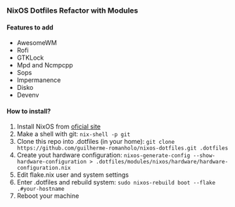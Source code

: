 ### NixOS Dotfiles Refactor with Modules

#### Features to add
- AwesomeWM
- Rofi
- GTKLock
- Mpd and Ncmpcpp
- Sops
- Impermanence
- Disko
- Devenv

#### How to install?

1) Install NixOS from [oficial site](https://nixos.org/download/)
2) Make a shell with git: `nix-shell -p git`
3) Clone this repo into .dotfiles (in your home): `git clone https://github.com/guilherme-romanholo/nixos-dotfiles.git .dotfiles`
4) Create yout hardware configuration: `nixos-generate-config --show-hardware-configuration > .dotfiles/modules/nixos/hardware/hardware-configuration.nix`
5) Edit flake.nix user and system settings
6) Enter .dotfiles and rebuild system: `sudo nixos-rebuild boot --flake .#your-hostname`
7) Reboot your machine

